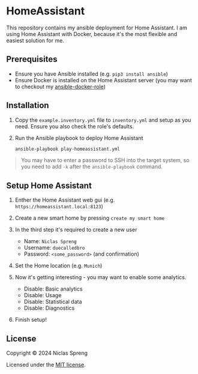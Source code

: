# HomeAssistant

This repository contains my ansible deployment for Home Assistant. I am using Home Assistant with Docker, because it's the most flexible and easiest solution for me.

## Prerequisites

- Ensure you have Ansible installed (e.g. `pip3 install ansible`)
- Ensure Docker is installed on the Home Assistant server (you may want to checkout my [ansible-docker-role](https://github.com/DudeCalledBro/ansible-role-docker))

## Installation

1. Copy the `example.inventory.yml` file to `inventory.yml` and setup as you need. Ensure you also check the role's defaults.

2. Run the Ansible playbook to deploy Home Assistant

    ```bash
    ansible-playbook play-homeassistant.yml
    ```

> You may have to enter a password to SSH into the target system, so you need to add `-k` after the `ansible-playbook` command.

## Setup Home Assistant

1. Enther the Home Assistant web gui (e.g. `https://homeassistant.local:8123`)

2. Create a new smart home by pressing `create my smart home`

3. In the third step it's required to create a new user

    - Name: `Niclas Spreng`
    - Username: `duecalledbro`
    - Password: `<some_password>` (and confirmation)

4. Set the Home location (e.g. `Munich`)

5. Now it's getting interesting - you may want to enable some analytics.

    - Disable: Basic analytics
    - Disable: Usage
    - Disable: Statistical data
    - Disable: Diagnostics

6. Finish setup!

## License

Copyright © 2024 Niclas Spreng

Licensed under the [MIT license](LICENSE).

